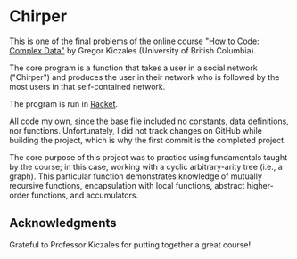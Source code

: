 # Chirper

This is one of the final problems of the online course ["How to Code: Complex Data"](https://www.edx.org/course/how-code-complex-data-ubcx-htc2x) by Gregor Kiczales (University of British Columbia).

The core program is a function that takes a user in a social network ("Chirper") and produces the user in their network who is followed by the most users in that self-contained network.

The program is run in [Racket](https://racket-lang.org/download/).

All code my own, since the base file included no constants, data definitions, nor functions. Unfortunately, I did not track changes on GitHub while building the project, which is why the first commit is the completed project.

The core purpose of this project was to practice using fundamentals taught by the course; in this case, working with a cyclic arbitrary-arity tree (i.e., a graph). This particular function demonstrates knowledge of mutually recursive functions, encapsulation with local functions, abstract higher-order functions, and accumulators.

## Acknowledgments

Grateful to Professor Kiczales for putting together a great course!